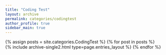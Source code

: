 ```yaml
---
title: "Coding Test"
layout: archive
permalink: categories/codingtest
author_profile: true
sidebar_main: true
---
```



{% assign posts = site.categories.CodingTest %}
{% for post in posts %} {% include archive-single2.html type=page.entries_layout %} {% endfor %}